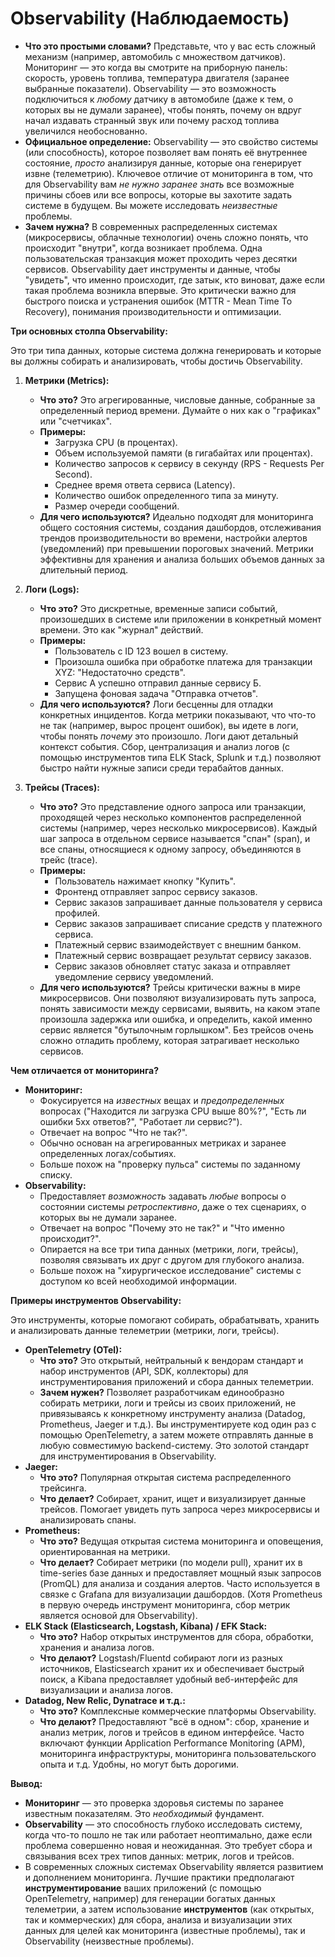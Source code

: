 # **Observability (Наблюдаемость)**

* **Что это простыми словами?** Представьте, что у вас есть сложный механизм (например, автомобиль с множеством датчиков). Мониторинг — это когда вы смотрите на приборную панель: скорость, уровень топлива, температура двигателя (заранее выбранные показатели). Observability — это возможность подключиться к *любому* датчику в автомобиле (даже к тем, о которых вы не думали заранее), чтобы понять, почему он вдруг начал издавать странный звук или почему расход топлива увеличился необоснованно.
* **Официальное определение:** Observability — это свойство системы (или способность), которое позволяет вам понять её внутреннее состояние, *просто* анализируя данные, которые она генерирует извне (телеметрию). Ключевое отличие от мониторинга в том, что для Observability вам *не нужно заранее знать* все возможные причины сбоев или все вопросы, которые вы захотите задать системе в будущем. Вы можете исследовать *неизвестные* проблемы.
* **Зачем нужна?** В современных распределенных системах (микросервисы, облачные технологии) очень сложно понять, что происходит "внутри", когда возникает проблема. Одна пользовательская транзакция может проходить через десятки сервисов. Observability дает инструменты и данные, чтобы "увидеть", что именно происходит, где затык, кто виноват, даже если такая проблема возникла впервые. Это критически важно для быстрого поиска и устранения ошибок (MTTR - Mean Time To Recovery), понимания производительности и оптимизации.

**Три основных столпа Observability:**

Это три типа данных, которые система должна генерировать и которые вы должны собирать и анализировать, чтобы достичь Observability.

1.  **Метрики (Metrics):**
    * **Что это?** Это агрегированные, числовые данные, собранные за определенный период времени. Думайте о них как о "графиках" или "счетчиках".
    * **Примеры:**
        * Загрузка CPU (в процентах).
        * Объем используемой памяти (в гигабайтах или процентах).
        * Количество запросов к сервису в секунду (RPS - Requests Per Second).
        * Среднее время ответа сервиса (Latency).
        * Количество ошибок определенного типа за минуту.
        * Размер очереди сообщений.
    * **Для чего используются?** Идеально подходят для мониторинга общего состояния системы, создания дашбордов, отслеживания трендов производительности во времени, настройки алертов (уведомлений) при превышении пороговых значений. Метрики эффективны для хранения и анализа больших объемов данных за длительный период.

2.  **Логи (Logs):**
    * **Что это?** Это дискретные, временные записи событий, произошедших в системе или приложении в конкретный момент времени. Это как "журнал" действий.
    * **Примеры:**
        * Пользователь с ID 123 вошел в систему.
        * Произошла ошибка при обработке платежа для транзакции XYZ: "Недостаточно средств".
        * Сервис А успешно отправил данные сервису Б.
        * Запущена фоновая задача "Отправка отчетов".
    * **Для чего используются?** Логи бесценны для отладки конкретных инцидентов. Когда метрики показывают, что что-то не так (например, вырос процент ошибок), вы идете в логи, чтобы понять *почему* это произошло. Логи дают детальный контекст события. Сбор, централизация и анализ логов (с помощью инструментов типа ELK Stack, Splunk и т.д.) позволяют быстро найти нужные записи среди терабайтов данных.

3.  **Трейсы (Traces):**
    * **Что это?** Это представление одного запроса или транзакции, проходящей через несколько компонентов распределенной системы (например, через несколько микросервисов). Каждый шаг запроса в отдельном сервисе называется "спан" (span), и все спаны, относящиеся к одному запросу, объединяются в трейс (trace).
    * **Примеры:**
        * Пользователь нажимает кнопку "Купить".
        * Фронтенд отправляет запрос сервису заказов.
        * Сервис заказов запрашивает данные пользователя у сервиса профилей.
        * Сервис заказов запрашивает списание средств у платежного сервиса.
        * Платежный сервис взаимодействует с внешним банком.
        * Платежный сервис возвращает результат сервису заказов.
        * Сервис заказов обновляет статус заказа и отправляет уведомление сервису уведомлений.
    * **Для чего используются?** Трейсы критически важны в мире микросервисов. Они позволяют визуализировать путь запроса, понять зависимости между сервисами, выявить, на каком этапе произошла задержка или ошибка, и определить, какой именно сервис является "бутылочным горлышком". Без трейсов очень сложно отладить проблему, которая затрагивает несколько сервисов.

**Чем отличается от мониторинга?**

* **Мониторинг:**
    * Фокусируется на *известных* вещах и *предопределенных* вопросах ("Находится ли загрузка CPU выше 80%?", "Есть ли ошибки 5xx ответов?", "Работает ли сервис?").
    * Отвечает на вопрос "Что не так?".
    * Обычно основан на агрегированных метриках и заранее определенных логах/событиях.
    * Больше похож на "проверку пульса" системы по заданному списку.
* **Observability:**
    * Предоставляет *возможность* задавать *любые* вопросы о состоянии системы *ретроспективно*, даже о тех сценариях, о которых вы не думали заранее.
    * Отвечает на вопрос "Почему это не так?" и "Что именно происходит?".
    * Опирается на все три типа данных (метрики, логи, трейсы), позволяя связывать их друг с другом для глубокого анализа.
    * Больше похож на "хирургическое исследование" системы с доступом ко всей необходимой информации.

**Примеры инструментов Observability:**

Это инструменты, которые помогают собирать, обрабатывать, хранить и анализировать данные телеметрии (метрики, логи, трейсы).

* **OpenTelemetry (OTel):**
    * **Что это?** Это открытый, нейтральный к вендорам стандарт и набор инструментов (API, SDK, коллекторы) для инструментирования приложений и сбора данных телеметрии.
    * **Зачем нужен?** Позволяет разработчикам единообразно собирать метрики, логи и трейсы из своих приложений, не привязываясь к конкретному инструменту анализа (Datadog, Prometheus, Jaeger и т.д.). Вы инструментируете код один раз с помощью OpenTelemetry, а затем можете отправлять данные в любую совместимую backend-систему. Это золотой стандарт для инструментирования в Observability.
* **Jaeger:**
    * **Что это?** Популярная открытая система распределенного трейсинга.
    * **Что делает?** Собирает, хранит, ищет и визуализирует данные трейсов. Помогает увидеть путь запроса через микросервисы и анализировать спаны.
* **Prometheus:**
    * **Что это?** Ведущая открытая система мониторинга и оповещения, ориентированная на метрики.
    * **Что делает?** Собирает метрики (по модели pull), хранит их в time-series базе данных и предоставляет мощный язык запросов (PromQL) для анализа и создания алертов. Часто используется в связке с Grafana для визуализации дашбордов. (Хотя Prometheus в первую очередь инструмент мониторинга, сбор метрик является основой для Observability).
* **ELK Stack (Elasticsearch, Logstash, Kibana) / EFK Stack:**
    * **Что это?** Набор открытых инструментов для сбора, обработки, хранения и анализа логов.
    * **Что делают?** Logstash/Fluentd собирают логи из разных источников, Elasticsearch хранит их и обеспечивает быстрый поиск, а Kibana предоставляет удобный веб-интерфейс для визуализации и анализа логов.
* **Datadog, New Relic, Dynatrace и т.д.:**
    * **Что это?** Комплексные коммерческие платформы Observability.
    * **Что делают?** Предоставляют "всё в одном": сбор, хранение и анализ метрик, логов и трейсов в едином интерфейсе. Часто включают функции Application Performance Monitoring (APM), мониторинга инфраструктуры, мониторинга пользовательского опыта и т.д. Удобны, но могут быть дорогими.

**Вывод:**

* **Мониторинг** — это проверка здоровья системы по заранее известным показателям. Это *необходимый* фундамент.
* **Observability** — это способность глубоко исследовать систему, когда что-то пошло не так или работает неоптимально, даже если проблема совершенно новая и неожиданная. Это требует сбора и связывания всех трех типов данных: метрик, логов и трейсов.
* В современных сложных системах Observability является развитием и дополнением мониторинга. Лучшие практики предполагают **инструментирование** ваших приложений (с помощью OpenTelemetry, например) для генерации богатых данных телеметрии, а затем использование **инструментов** (как открытых, так и коммерческих) для сбора, анализа и визуализации этих данных для целей как мониторинга (известные проблемы), так и Observability (неизвестные проблемы).
